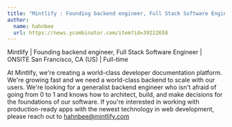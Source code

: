 ```yaml
---
title: "Mintlify : Founding backend engineer, Full Stack Software Engineer"
author:
  name: hahnbee
  url: https://news.ycombinator.com/item?id=39222658
---
```

Mintlify | Founding backend engineer, Full Stack Software Engineer  | ONSITE San Francisco, CA (US) | Full-time

At Mintlify, we&#x27;re creating a world-class developer documentation platform. We&#x27;re growing fast and we need a world-class backend to scale with our users. We&#x27;re looking for a generalist backend engineer who isn&#x27;t afraid of going from 0 to 1 and knows how to architect, build, and make decisions for the foundations of our software. If you&#x27;re interested in working with production-ready apps with the newest technology in web development, please reach out to hahnbee@mintlify.com
